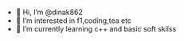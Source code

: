 - 👋 Hi, I’m @dinak862
- 👀 I’m interested in f1,coding,tea etc
- 🌱 I’m currently learning c++ and basic soft skilss

<!---
dinak862/dinak862 is a ✨ special ✨ repository because its `README.md` (this file) appears on your GitHub profile.
You can click the Preview link to take a look at your changes.
--->
